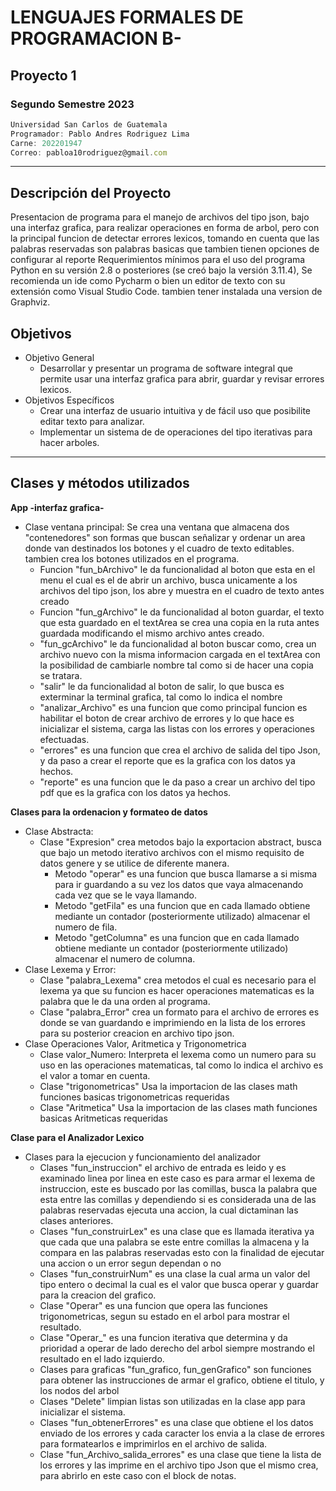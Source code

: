 # LENGUAJES FORMALES DE PROGRAMACION B-
## Proyecto 1
### Segundo Semestre 2023
```js
Universidad San Carlos de Guatemala
Programador: Pablo Andres Rodriguez Lima
Carne: 202201947
Correo: pabloa10rodriguez@gmail.com
```
---
## Descripción del Proyecto
Presentacion de programa para el manejo de archivos del tipo json, bajo una interfaz grafica, para realizar operaciones en forma de arbol, pero con la principal funcion de detectar errores lexicos, tomando en cuenta que las palabras reservadas son palabras basicas que tambien tienen opciones de configurar al reporte
Requerimientos mínimos para el uso del programa
Python en su versión 2.8 o posteriores (se creó bajo la versión 3.11.4), Se recomienda un ide como Pycharm o bien un editor de texto con su extensión como Visual Studio Code. tambien tener instalada una version de Graphviz.


## Objetivos
* Objetivo General
    * Desarrollar y presentar un programa de software integral que permite usar una interfaz grafica para abrir, guardar y revisar errores lexicos.
* Objetivos Específicos
    * Crear una interfaz de usuario intuitiva y de fácil uso que posibilite editar texto para analizar.
    * Implementar un sistema de de operaciones del tipo iterativas para hacer arboles.

---
## Clases y métodos utilizados

**App -interfaz grafica-**
* Clase ventana principal:
    Se crea una ventana que almacena dos "contenedores" son formas que buscan señalizar y ordenar un area donde van destinados los botones y el cuadro de texto editables. tambien crea los botones utilizados en el programa.
    * Funcion "fun_bArchivo" le da funcionalidad al boton que esta en el menu el cual es el de abrir un archivo, busca unicamente a los archivos del tipo json, los abre y muestra en el cuadro de texto antes creado
    * Funcion "fun_gArchivo" le da funcionalidad al boton guardar, el texto que esta guardado en el textArea se crea una copia en la ruta antes guardada modificando el mismo archivo antes creado.
    * "fun_gcArchivo" le da funcionalidad al boton buscar como, crea un archivo nuevo con la misma informacion cargada en el textArea con la posibilidad de cambiarle nombre tal como si de hacer una copia se tratara.
    * "salir" le da funcionalidad al boton de salir, lo que busca es exterminar la terminal grafica, tal como lo indica el nombre
    * "analizar_Archivo" es una funcion que como principal funcion es habilitar el boton de crear archivo de errores y lo que hace es inicializar el sistema, carga las listas con los errores y operaciones efectuadas.
    * "errores" es una funcion que crea el archivo de salida del tipo Json, y da paso a crear el reporte que es la grafica con los datos ya hechos.
    * "reporte" es una funcion que le da paso a crear un archivo del tipo pdf que es la grafica con los datos ya hechos.

**Clases para la ordenacion y formateo de datos**
* Clase Abstracta:
    * Clase "Expresion" crea metodos bajo la exportacion abstract, busca que bajo un metodo iterativo archivos con el mismo requisito de datos genere y se utilice de diferente manera.
        * Metodo "operar" es una funcion que busca llamarse a si misma para ir guardando a su vez los datos que vaya almacenando cada vez que se le vaya llamando.
        * Metodo "getFila" es una funcion que en cada llamado obtiene mediante un contador (posteriormente utilizado) almacenar el numero de fila.
        * Metodo "getColumna" es una funcion que en cada llamado obtiene mediante un contador (posteriormente utilizado) almacenar el numero de columna.
* Clase Lexema y Error:
    * Clase "palabra_Lexema" crea metodos el cual es necesario para el lexema ya que su funcion es hacer operaciones matematicas es la palabra que le da una orden al programa.
    * Clase "palabra_Error" crea un formato para el archivo de errores es donde se van guardando e imprimiendo en la lista de los errores para su posterior creacion en archivo tipo json.
* Clase Operaciones Valor, Aritmetica y Trigonometrica
    * Clase valor_Numero: Interpreta el lexema como un numero para su uso en las operaciones matematicas, tal como lo indica el archivo es el valor a tomar en cuenta.
    * Clase "trigonometricas" Usa la importacion de las clases math funciones basicas trigonometricas requeridas
    * Clase "Aritmetica" Usa la importacion de las clases math funciones basicas Aritmeticas requeridas

**Clase para el Analizador Lexico**
* Clases para la ejecucion y funcionamiento del analizador
    * Clases "fun_instruccion" el archivo de entrada es leido y es examinado linea por linea en este caso es para armar el lexema de instruccion, este es buscado por las comillas, busca la palabra que esta entre las comillas y dependiendo si es considerada una de las palabras reservadas ejecuta una accion, la cual dictaminan las clases anteriores.
    * Clases "fun_construirLex" es una clase que es llamada iterativa ya que cada que una palabra se este entre comillas la almacena y la compara en las palabras reservadas esto con la finalidad de ejecutar una accion o un error segun dependan o no
    * Clases "fun_construirNum" es una clase la cual arma un valor del tipo entero o decimal la cual es el valor que busca operar y guardar para la creacion del grafico.
    * Clase "Operar" es una funcion que opera las funciones trigonometricas, segun su estado en el arbol para mostrar el resultado.
    * Clase "Operar_" es una funcion iterativa que determina y da prioridad a operar de lado derecho del arbol siempre mostrando el resultado en el lado izquierdo.
    * Clases para graficas "fun_grafico, fun_genGrafico" son funciones para obtener las instrucciones de armar el grafico, obtiene el titulo, y los nodos del arbol
    * Clases "Delete" limpian listas son utilizadas en la clase app para inicializar el sistema.
    * Clases "fun_obtenerErrores" es una clase que obtiene el los datos enviado de los errores y cada caracter los envia a la clase de errores para formatearlos e imprimirlos en el archivo de salida.
    * Clase "fun_Archivo_salida_errores" es una clase que  tiene la lista de los errores y las imprime en el archivo tipo Json que el mismo crea, para abrirlo en este caso con el block de notas.



